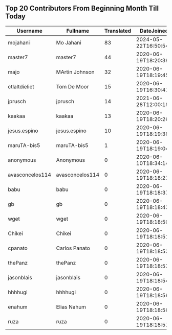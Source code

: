 ## Top 20 Contributors From Beginning Month Till Today ##
|Username|Fullname|Translated|DateJoined|Language|
|--------|--------|----------|----------|-------|
|mojahani|Mo Jahani|83|2024-05-22T16:50:54.|fa|
|master7|master7|44|2020-06-19T18:20:39.|pl|
|majo|MArtin Johnson|32|2020-06-19T18:19:45Z|sv|
|ctlaltdieliet|Tom De Moor|15|2020-06-19T16:30:47Z|nl|
|jprusch|jprusch|14|2021-06-28T12:00:18.|de|
|kaakaa|kaakaa|13|2020-06-19T18:20:26Z|ja|
|jesus.espino|jesus.espino|10|2020-06-19T18:19:38Z||
|maruTA-bis5|maruTA-bis5|1|2020-06-19T18:19:04Z||
|anonymous|Anonymous|0|2020-06-10T18:34:14.||
|avasconcelos114|avasconcelos114|0|2020-06-19T18:18:27Z||
|babu|babu|0|2020-06-19T18:18:37.||
|gb|gb|0|2020-06-19T18:18:43.||
|wget|wget|0|2020-06-19T18:18:50Z|ro|
|Chikei|Chikei|0|2020-06-19T18:18:51Z|zh_Hant|
|cpanato|Carlos Panato|0|2020-06-19T18:18:53Z||
|thePanz|thePanz|0|2020-06-19T18:18:53Z||
|jasonblais|jasonblais|0|2020-06-19T18:18:54Z||
|hhhhugi|hhhhugi|0|2020-06-19T18:18:56.||
|enahum|Elias  Nahum|0|2020-06-19T18:18:56Z|es|
|ruza|ruza|0|2020-06-19T18:18:57.||
